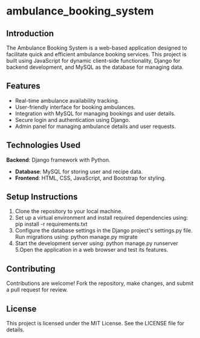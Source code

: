 # ambulance_booking_system
## Introduction
The Ambulance Booking System is a web-based application designed to facilitate quick and efficient ambulance booking services. This project is built using JavaScript for dynamic client-side functionality, Django for backend development, and MySQL as the database for managing data.

## Features
- Real-time ambulance availability tracking.
- User-friendly interface for booking ambulances.
- Integration with MySQL for managing bookings and user details.
- Secure login and authentication using Django.
- Admin panel for managing ambulance details and user requests.
## Technologies Used
**Backend**: Django framework with Python.
- **Database**: MySQL for storing user and recipe data.
- **Frontend**: HTML, CSS, JavaScript, and Bootstrap for styling.
## Setup Instructions
1. Clone the repository to your local machine.
2. Set up a virtual environment and install required dependencies using:
    pip install -r requirements.txt
3. Configure the database settings in the Django project's settings.py file.
    Run migrations using:
    python manage.py migrate
4. Start the development server using:
    python manage.py runserver
5.Open the application in a web browser and test its features.
## Contributing
Contributions are welcome! Fork the repository, make changes, and submit a pull request for review.
## License
This project is licensed under the MIT License. See the LICENSE file for details.
